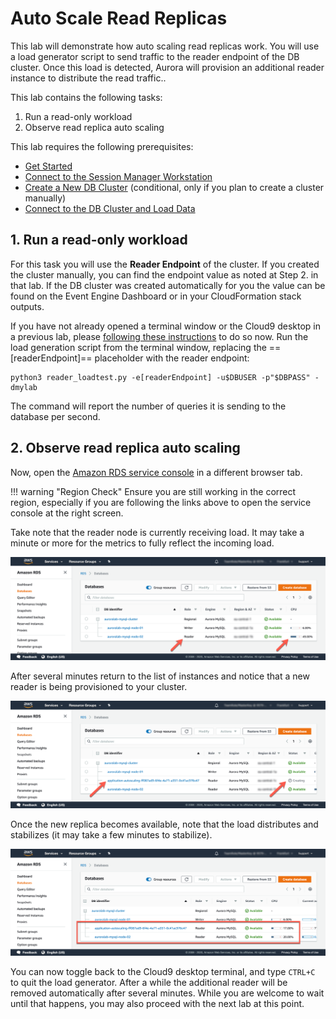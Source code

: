 # Auto Scale Read Replicas

This lab will demonstrate how auto scaling read replicas work. You will use a load generator script to send traffic to the reader endpoint of the DB cluster. Once this load is detected, Aurora will provision an additional reader instance to distribute the read traffic..

This lab contains the following tasks:

1. Run a read-only workload
2. Observe read replica auto scaling

This lab requires the following prerequisites:

* [Get Started](/prereqs/environment/)
* [Connect to the Session Manager Workstation](/prereqs/connect/)
* [Create a New DB Cluster](/provisioned/create/) (conditional, only if you plan to create a cluster manually)
* [Connect to the DB Cluster and Load Data](/provisioned/interact/)


## 1. Run a read-only workload

For this task you will use the **Reader Endpoint** of the cluster. If you created the cluster manually, you can find the endpoint value as noted at Step 2. in that lab. If the DB cluster was created automatically for you the value can be found on the Event Engine Dashboard or in your CloudFormation stack outputs.

If you have not already opened a terminal window or the Cloud9 desktop in a previous lab, please [following these instructions](/prereqs/connect/) to do so now. Run the load generation script from the terminal window, replacing the ==[readerEndpoint]== placeholder with the reader endpoint:

```shell
python3 reader_loadtest.py -e[readerEndpoint] -u$DBUSER -p"$DBPASS" -dmylab
```

The command will report the number of queries it is sending to the database per second.


## 2. Observe read replica auto scaling

Now, open the <a href="https://console.aws.amazon.com/rds/home#databases:" target="_blank">Amazon RDS service console</a> in a different browser tab.

!!! warning "Region Check"
    Ensure you are still working in the correct region, especially if you are following the links above to open the service console at the right screen.

Take note that the reader node is currently receiving load. It may take a minute or more for the metrics to fully reflect the incoming load.

<span class="image">![Reader Load](3-read-load.png?raw=true)</span>

After several minutes return to the list of instances and notice that a new reader is being provisioned to your cluster.

<span class="image">![Application Auto Scaling Creating Reader](3-aas-create-reader.png?raw=true)</span>

Once the new replica becomes available, note that the load distributes and stabilizes (it may take a few minutes to stabilize).

<span class="image">![Application Auto Scaling Creating Reader](3-read-load-balanced.png?raw=true)</span>

You can now toggle back to the Cloud9 desktop terminal, and type `CTRL+C` to quit the load generator. After a while the additional reader will be removed automatically after several minutes. While you are welcome to wait until that happens, you may also proceed with the next lab at this point.
